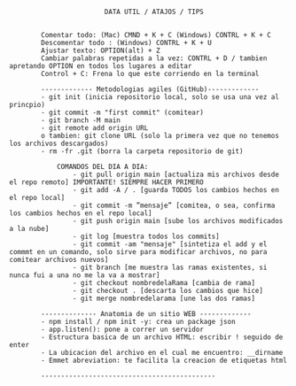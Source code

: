                             DATA UTIL / ATAJOS / TIPS
        

            Comentar todo: (Mac) CMND + K + C (Windows) CONTRL + K + C
            Descomentar todo : (Windows) CONTRL + K + U
            Ajustar texto: OPTION(alt) + Z
            Cambiar palabras repetidas a la vez: CONTRL + D / tambien apretando OPTION en todos los lugares a editar
            Control + C: Frena lo que este corriendo en la terminal

            ------------- Metodologias agiles (GitHub)-------------
            - git init (inicia repositorio local, solo se usa una vez al princpio)
            - git commit -m "first commit" (comitear)
            - git branch -M main
            - git remote add origin URL
            o tambien: git clone URL (solo la primera vez que no tenemos los archivos descargados)
            - rm -fr .git (borra la carpeta repositorio de git)

                COMANDOS DEL DIA A DIA:
                    - git pull origin main [actualiza mis archivos desde el repo remoto] IMPORTANTE! SIEMPRE HACER PRIMERO  
                    - git add -A / . [guarda TODOS los cambios hechos en el repo local]
                    - git commit -m ”mensaje” [comitea, o sea, confirma los cambios hechos en el repo local]
                    - git push origin main [sube los archivos modificados a la nube]
                    - git log [muestra todos los commits]
                    - git commit -am "mensaje" [sintetiza el add y el commmt en un comando, solo sirve para modificar archivos, no para comitear archivos nuevos]
                    - git branch [me muestra las ramas existentes, si nunca fui a una no me la va a mostrar]
                    - git checkout nombredelaRama [cambia de rama]
                    - git checkout . [descarta los cambios que hice]
                    - git merge nombredelarama [une las dos ramas]
 
            -------------- Anatomia de un sitio WEB -------------
            - npm install / npm init -y: crea un package json
            - app.listen(): pone a correr un servidor
            - Estructura basica de un archivo HTML: escribir ! seguido de enter
            - La ubicacion del archivo en el cual me encuentro: __dirname
            - Emmet abreviation: te facilita la creacion de etiquetas html
    
            -------------------------------------------- 
